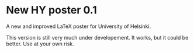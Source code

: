 
# New HY poster 0.1

A new and improved LaTeX poster for University of Helsinki.

This version is still very much under developement. It works, but it could be 
better. Use at your own risk.

